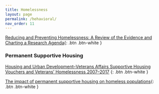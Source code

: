 ```yaml
---
title: Homelessness
layout: page
permalink: /hehavioral/
nav_order: 11
---
```


[Reducing and Preventing Homelessness: A Review of the Evidence and Charting a Research Agenda](https://www.nber.org/papers/w26232){: .btn .btn-white }

### **Permanent Supportive Housing**

[Housing and Urban Development–Veterans Affairs Supportive Housing Vouchers and Veterans’ Homelessness,2007–2017](https://leo.nd.edu/assets/393331/hud_vash_and_veterans_homelessness_journal_article.pdf) {: .btn .btn-white }

[The impact of permanent supportive housing on homeless populations](https://www.sciencedirect.com/science/article/pii/S1051137715300474){: .btn .btn-white }



